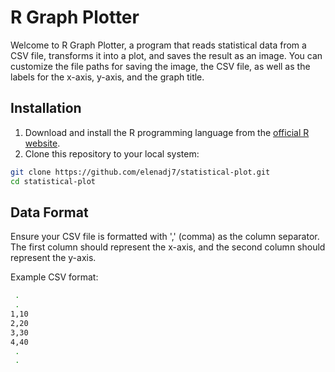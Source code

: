 # R Graph Plotter

Welcome to R Graph Plotter, a program that reads statistical data from a CSV file, transforms it into a plot, and saves the result as an image. 
You can customize the file paths for saving the image, the CSV file, as well as the labels for the x-axis, y-axis, and the graph title.

## Installation

1. Download and install the R programming language from the [official R website](https://www.r-project.org/).
2. Clone this repository to your local system:

```bash
git clone https://github.com/elenadj7/statistical-plot.git
cd statistical-plot
```

## Data Format

Ensure your CSV file is formatted with ',' (comma) as the column separator. The first column should represent the x-axis, and the second column should represent the y-axis.

Example CSV format:
```bash
 .
 .
1,10
2,20
3,30
4,40
 .
 .
```
